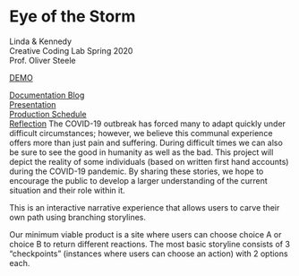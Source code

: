 # Eye of the Storm

Linda & Kennedy  
Creative Coding Lab Spring 2020  
Prof. Oliver Steele  

[DEMO](https://narrative-project-spring2020.now.sh/)

[Documentation Blog](https://wp.nyu.edu/kennedycambracho/category/narrative-project/)  
[Presentation](https://docs.google.com/presentation/d/1BjthDYi3SgePu5fouWaPDzLZDp8zbfThyYcENh7PXDE/edit?usp=sharing)  
[Production Schedule](https://drive.google.com/file/d/1FTaeSfV26UpKjSMvG2jkZkqz5oedOIe8/view?usp=sharing)  
[Reflection](https://docs.google.com/document/d/1NrEcpE5_kLF6DVuN0NByRRI_eDSrSR2j8Ez6tocWbNw/edit)
The COVID-19 outbreak has forced many to adapt quickly under difficult circumstances; however, we believe this communal experience offers more than just pain and suffering. During difficult times we can also be sure to see the good in humanity as well as the bad. This project will depict the reality of some individuals (based on written first hand accounts) during the COVID-19 pandemic. By sharing these stories, we hope to encourage the public to develop a larger understanding of the current situation and their role within it.  

This is an interactive narrative experience that allows users to carve their own path using branching storylines.  

Our minimum viable product is a site where users can choose choice A or choice B to return different reactions. The most basic storyline consists of 3 “checkpoints” (instances where users can choose an action) with 2 options each.



